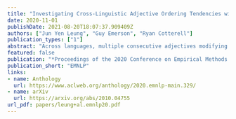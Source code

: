 ```yaml
---
title: "Investigating Cross-Linguistic Adjective Ordering Tendencies with a Latent-Variable Model"
date: 2020-11-01
publishDate: 2021-08-20T18:07:37.909409Z
authors: ["Jun Yen Leung", "Guy Emerson", "Ryan Cotterell"]
publication_types: ["1"]
abstract: "Across languages, multiple consecutive adjectives modifying a noun (e.g. ``the big red dog″) follow certain unmarked ordering rules. While explanatory accounts have been put forward, much of the work done in this area has relied primarily on the intuitive judgment of native speakers, rather than on corpus data. We present the first purely corpus-driven model of multi-lingual adjective ordering in the form of a latent-variable model that can accurately order adjectives across 24 different languages, even when the training and testing languages are different. We utilize this novel statistical model to provide strong converging evidence for the existence of universal, cross-linguistic, hierarchical adjective ordering tendencies."
featured: false
publication: "*Proceedings of the 2020 Conference on Empirical Methods in Natural Language Processing*"
publication_short: "EMNLP"
links:
- name: Anthology
  url: https://www.aclweb.org/anthology/2020.emnlp-main.329/
- name: arXiv
  url: https://arxiv.org/abs/2010.04755
url_pdf: papers/leung+al.emnlp20.pdf
---
```


